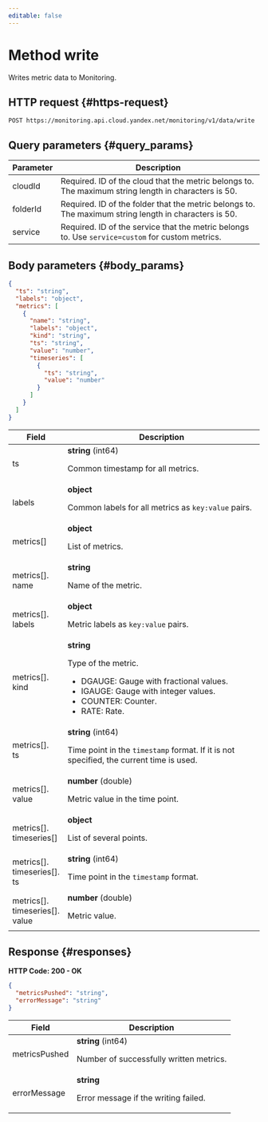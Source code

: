 ```yaml
---
editable: false
---
```


# Method write
Writes metric data to Monitoring.
 

 
## HTTP request {#https-request}
```
POST https://monitoring.api.cloud.yandex.net/monitoring/v1/data/write
```
 
## Query parameters {#query_params}
 
Parameter | Description
--- | ---
cloudId | Required. ID of the cloud that the metric belongs to.  The maximum string length in characters is 50.
folderId | Required. ID of the folder that the metric belongs to.  The maximum string length in characters is 50.
service | Required. ID of the service that the metric belongs to. Use `service=custom` for custom metrics.
 
## Body parameters {#body_params}
 
```json 
{
  "ts": "string",
  "labels": "object",
  "metrics": [
    {
      "name": "string",
      "labels": "object",
      "kind": "string",
      "ts": "string",
      "value": "number",
      "timeseries": [
        {
          "ts": "string",
          "value": "number"
        }
      ]
    }
  ]
}
```

 
Field | Description
--- | ---
ts | **string** (int64)<br><p>Common timestamp for all metrics.</p> 
labels | **object**<br><p>Common labels for all metrics as <code>key:value</code> pairs.</p> 
metrics[] | **object**<br><p>List of metrics.</p> 
metrics[].<br>name | **string**<br><p>Name of the metric.</p> 
metrics[].<br>labels | **object**<br><p>Metric labels as <code>key:value</code> pairs.</p> 
metrics[].<br>kind | **string**<br><p>Type of the metric.</p> <ul> <li>DGAUGE: Gauge with fractional values.</li> <li>IGAUGE: Gauge with integer values.</li> <li>COUNTER: Counter.</li> <li>RATE: Rate.</li> </ul> 
metrics[].<br>ts | **string** (int64)<br><p>Time point in the <code>timestamp</code> format. If it is not specified, the current time is used.</p> 
metrics[].<br>value | **number** (double)<br><p>Metric value in the time point.</p> 
metrics[].<br>timeseries[] | **object**<br><p>List of several points.</p> 
metrics[].<br>timeseries[].<br>ts | **string** (int64)<br><p>Time point in the <code>timestamp</code> format.</p> 
metrics[].<br>timeseries[].<br>value | **number** (double)<br><p>Metric value.</p> 
 
## Response {#responses}
**HTTP Code: 200 - OK**

```json 
{
  "metricsPushed": "string",
  "errorMessage": "string"
}
```

 
Field | Description
--- | ---
metricsPushed | **string** (int64)<br><p>Number of successfully written metrics.</p> 
errorMessage | **string**<br><p>Error message if the writing failed.</p> 
